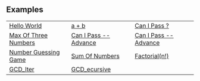 <span></span>
## Examples
<table>
  <tr>
    <td><a href="./helloworld">Hello World</a></td>
    <td><a href="./a_plus_b">a + b</a></td>
    <td><a href="./canIpass">Can I Pass ?</a></td>
  </tr>
  <tr>
    <td><a href="./maxOfThreeNumbers">Max Of Three Numbers</a></td>
    <td><a href="./canIpassAdv">Can I Pass -- Advance</a></td>
    <td><a href="./canIpassAdv">Can I Pass -- Advance</a></td>
  </tr>
  <tr>
    <td><a href="./NumberGuessingGame">Number Guessing Game</a></td>
    <td><a href="./sumOfNumbers">Sum Of Numbers</a></td>
    <td><a href="./Factorial">Factorial(n!)</a></td>
  </tr>
  <tr>
    <td><a href="./gcdIter">GCD_Iter</a></td>
    <td><a href="./gcdRecu">GCD_ecursive</a></td>
  </tr>
 </table>
